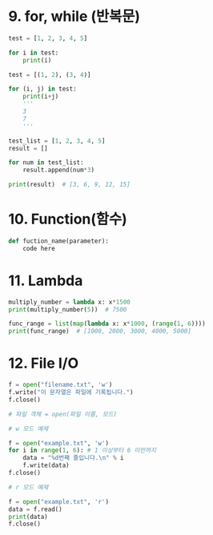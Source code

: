 # 9. for, while (반복문)

```python
test = [1, 2, 3, 4, 5]

for i in test:
    print(i)
```

```python
test = [(1, 2), (3, 4)]

for (i, j) in test:
    print(i+j)
    '''
    3
    7
    '''
```

```python
test_list = [1, 2, 3, 4, 5]
result = []

for num in test_list:
    result.append(num*3)

print(result)  # [3, 6, 9, 12, 15]
```

# 10. Function(함수)

```python
def fuction_name(parameter):
    code here
```

# 11. Lambda

```python
multiply_number = lambda x: x*1500
print(multiply_number(5))  # 7500
```

```python
func_range = list(map(lambda x: x*1000, (range(1, 6))))
print(func_range)  # [1000, 2000, 3000, 4000, 5000]
```

# 12. File I/O

```python
f = open("filename.txt", 'w')
f.write("이 문자열은 파일에 기록됩니다.")
f.close()

# 파일 객체 = open(파일 이름, 모드)
```

```python
# w 모드 예제

f = open("example.txt", 'w')
for i in range(1, 6): # 1 이상부터 6 미만까지
    data = "%d번째 줄입니다.\n" % i
    f.write(data)
f.close()
```

```python
# r 모드 예제

f = open("example.txt", 'r')
data = f.read()
print(data)
f.close()
```